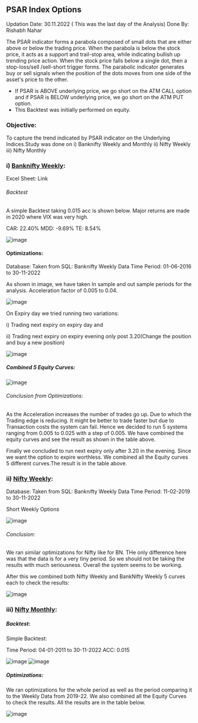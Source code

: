 ## PSAR Index Options
Updation Date: 30.11.2022 ( This was the last day of the Analysis)
Done By: Rishabh Nahar

The PSAR indicator forms a parabola composed of small dots that are either above or below the trading price. When the parabola is below the stock price, it acts as a support and trail-stop area, while indicating bullish up trending price action. When the stock price falls below a single dot, then a stop-loss/sell /sell-short trigger forms.
The parabolic indicator generates buy or sell signals when the position of the dots moves from one side of the asset's price to the other.

- If PSAR is ABOVE underlying price, we go short on the ATM CALL option and if PSAR is BELOW underlying price, we go short on the ATM PUT option.
- This Backtest was initially performed on equity.

### Objective:
To capture the trend indicated by PSAR indicator on the Underlying Indices.Study was done on 
i)   Banknifty Weekly and Monthly
ii)  Nifty Weekly
iii) Nifty Monthly




### i) [Banknifty Weekly](https://github.com/qodeinvestments/Swan-Documentation/blob/a6c7fbe28fb11ad5d8bb64ca20017469ac0b0944/Systems/PSAR%20Index%20Options/optimisations/Optmisations%20on%20Weekly%20Expiry/Banknifty_psar_30.11.2022.xlsx):

Excel Sheet: Link

###### Backtest

A simple Backtest taking 0.015 acc is shown below. Major returns are made in 2020 where VIX was very high.

CAR: 22.40%
MDD: -9.69%
TE:  8.54%

![image](https://user-images.githubusercontent.com/67407393/236745165-ec368aa9-4672-444d-a501-9b2e92968d1d.png)


#### Optimizations:

Database: Taken from SQL: Banknifty Weekly Data 
Time Period: 01-06-2016 to 30-11-2022

As shown in image, we have taken In sample and out sample periods for the analysis. Acceleration factor of 0.005 to 0.04.

![image](https://user-images.githubusercontent.com/67407393/236748167-885b656d-f8d8-4020-b579-5ce429ac0b6b.png)


On Expiry day we tried running two variations: 

i) Trading next expiry on expiry day and 

ii) Trading next expiry on expiry evening only post 3.20(Change the position and buy a new position)

![image](https://user-images.githubusercontent.com/67407393/236747401-9caf4733-08b4-4c80-893a-cd4e27e8793b.png)


##### Combined 5 Equity Curves:

![image](https://user-images.githubusercontent.com/67407393/236748370-894a0332-c336-4345-ac47-7c6964cc3125.png)

###### Conclusion from Optimizations:

As the Acceleration increases the number of trades go up. Due to which the Trading edge is reducing. It might be better to trade faster but due to Transaction costs
the system can fail. Hence we decided to run 5 systems ranging from 0.005 to 0.025 with a step of 0.005. We have combined the equity curves and see the result as shown in the table above. 

Finally we concluded to run next expiry only after 3.20 in the evening. Since we want the option to expire worthless. We combined all the Equity curves 5 different curves.The result is in the table above. 

### ii) [Nifty Weekly](https://github.com/qodeinvestments/Swan-Documentation/blob/66d298693f7d4dc6a36e76fa43f9f933295b2536/Systems/PSAR%20Index%20Options/optimisations/Optmisations%20on%20Weekly%20Expiry/Nifty_Weekly_psar_30.11.2022.xlsx):


Database: Taken from SQL: Banknifty Weekly Data 
Time Period: 11-02-2019 to 30-11-2022

Short Weekly Options						

![image](https://user-images.githubusercontent.com/67407393/236762562-4b52ba86-66b7-471f-abe3-c2a2bb75499f.png)


###### Conclusion:

We ran similar optimizations for Nifty like for BN. THe only difference here was that the data is for a very tiny period. So we should not be taking the results with much seriousness. Overall the system seems to be working.

After this we combined both Nifty Weekly and BankNifty Weekly 5 curves each to check the results:

![image](https://user-images.githubusercontent.com/67407393/236764069-90cba61f-14e0-414f-84ac-530001bfd062.png)

### iii) [Nifty Monthly](https://github.com/qodeinvestments/Swan-Documentation/blob/66d298693f7d4dc6a36e76fa43f9f933295b2536/Systems/PSAR%20Index%20Options/optimisations/Optmisations%20on%20Weekly%20Expiry/Nifty_Monthly_psar_30.11.2022.xlsx):

##### Backtest:

Simple Backtest:

Time Period: 04-01-2011 to 30-11-2022
ACC: 0.015
 
![image](https://user-images.githubusercontent.com/67407393/236765345-88728bd6-ad82-4b4f-909a-9537e45c12e5.png)
![image](https://user-images.githubusercontent.com/67407393/236765152-dc7c650a-098a-454a-ab6c-298251c664b6.png)


##### Optimizations:

We ran optimizations for the whole period as well as the period comparing it to the Weekly Data from 2019-22. We also combined all the Equity Curves
to check the results. All the results are in the table below. 

![image](https://user-images.githubusercontent.com/67407393/236765834-cb5b878c-58d8-4532-af92-a8e519f9e7fa.png)

